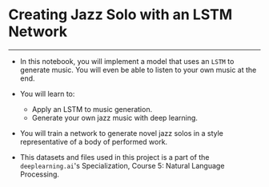 # Creating Jazz Solo with an LSTM Network

-----

* In this notebook, you will implement a model that uses an `LSTM` to generate music. You will even be able to listen to your own music at the end.

* You will learn to:
  * Apply an LSTM to music generation.
  * Generate your own jazz music with deep learning.

* You will train a network to generate novel jazz solos in a style representative of a body of performed work.
* This datasets and files used in this project is a part of the `deeplearning.ai`'s Specialization, Course 5: Natural Language Processing.
